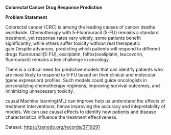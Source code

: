 **Colorectal Cancer Drug Response Prediction**


**Problem Statement**

Colorectal cancer (CRC) is among the leading causes of cancer deaths worldwide.
Chemotherapy with 5-Fluorouracil (5-FU) remains a standard treatment, yet response rates vary widely, some patients benefit significantly, while others suffer toxicity without real therapeutic gain.Despite advances, predicting which patients will respond to different drugs
fluorouracil(5-FU), oxaliplatin, folfox(oxaliplatin, leucovorin, fluorouracil) remains a key challenge in oncology.


There is a critical need for predictive models that can identify patients who are most likely to respond to 5-FU based on their clinical and molecular (gene expression) profiles. Such models could guide oncologists in personalizing chemotherapy regimens, improving survival outcomes, and minimizing unnecessary toxicity.

causal Machine learning(ML) can improve help us understand the effects of treatment interventions; hence improving the accuracy and intepretability of models. We can use causal effects to identify how patients and disease characteristics influence the treatment effectiveness. 

Dataset:  https://zenodo.org/records/3719291


